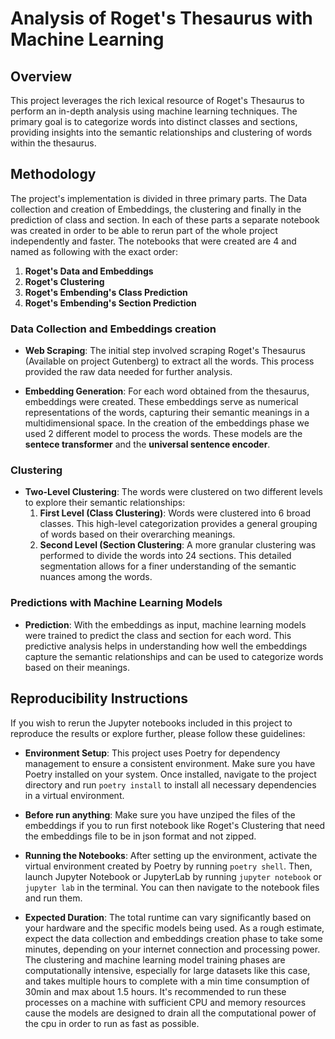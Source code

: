 # Analysis of Roget's Thesaurus with Machine Learning

## Overview

This project leverages the rich lexical resource of Roget's Thesaurus to perform an in-depth analysis using machine learning techniques. The primary goal is to categorize words into distinct classes and sections, providing insights into the semantic relationships and clustering of words within the thesaurus. 

## Methodology

The project's implementation is divided in three primary parts. The Data collection and creation of Embeddings, the clustering and finally in the prediction of class and section. In each of these parts a separate notebook was created in order to be able to rerun part of the whole project independently and faster. The notebooks that were created are 4 and named as following with the exact order:

  1. **Roget's Data and Embeddings**
  2. **Roget's Clustering**
  3. **Roget's Embending's Class Prediction**
  4. **Roget's Embending's Section Prediction**

### Data Collection and Embeddings creation

- **Web Scraping**: The initial step involved scraping Roget's Thesaurus (Available on project Gutenberg) to extract all the words. This process provided the raw data needed for further analysis.

- **Embedding Generation**: For each word obtained from the thesaurus, embeddings were created. These embeddings serve as numerical representations of the words, capturing their semantic meanings in a multidimensional space. In the creation of the embeddings phase we used 2 different model to process the words. These models are the **sentece transformer** and the **universal sentence encoder**.

### Clustering

- **Two-Level Clustering**: The words were clustered on two different levels to explore their semantic relationships:
  1. **First Level (Class Clustering)**: Words were clustered into 6 broad classes. This high-level categorization provides a general grouping of words based on their overarching meanings.
  2. **Second Level (Section Clustering**: A more granular clustering was performed to divide the words into 24 sections. This detailed segmentation allows for a finer understanding of the semantic nuances among the words.

### Predictions with Machine Learning Models

- **Prediction**: With the embeddings as input, machine learning models were trained to predict the class and section for each word. This predictive analysis helps in understanding how well the embeddings capture the semantic relationships and can be used to categorize words based on their meanings.

## Reproducibility Instructions

If you wish to rerun the Jupyter notebooks included in this project to reproduce the results or explore further, please follow these guidelines:

- **Environment Setup**: This project uses Poetry for dependency management to ensure a consistent environment. Make sure you have Poetry installed on your system. Once installed, navigate to the project directory and run `poetry install` to install all necessary dependencies in a virtual environment.

- **Before run anything**: Make sure you have unziped the files of the embeddings if you to run first notebook like Roget's Clustering that need the embeddings file to be in json format and not zipped.
  
- **Running the Notebooks**: After setting up the environment, activate the virtual environment created by Poetry by running `poetry shell`. Then, launch Jupyter Notebook or JupyterLab by running `jupyter notebook` or `jupyter lab` in the terminal. You can then navigate to the notebook files and run them.

- **Expected Duration**: The total runtime can vary significantly based on your hardware and the specific models being used. As a rough estimate, expect the data collection and embeddings creation phase to take some minutes, depending on your internet connection and processing power. The clustering and machine learning model training phases are computationally intensive, especially for large datasets like this case, and takes multiple hours to complete with a min time consumption of 30min and max about 1.5 hours. It's recommended to run these processes on a machine with sufficient CPU and memory resources cause the models are designed to drain all the computational power of the cpu in order to run as fast as possible.


